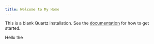 ```yaml
---
title: Welcome to My Home
---
```


This is a blank Quartz installation.
See the [documentation](https://quartz.jzhao.xyz) for how to get started.

Hello the